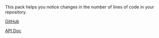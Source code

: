 This pack helps you notice changes in the number of lines of code in your repository.

[GitHub][]

[API Doc][api-doc]

[github]: https://github.com/atomist/sdm-pack-sloc (GitHub Repository)
[api-doc]: https://atomist.github.io/sdm-pack-sloc/ (API Docs)

